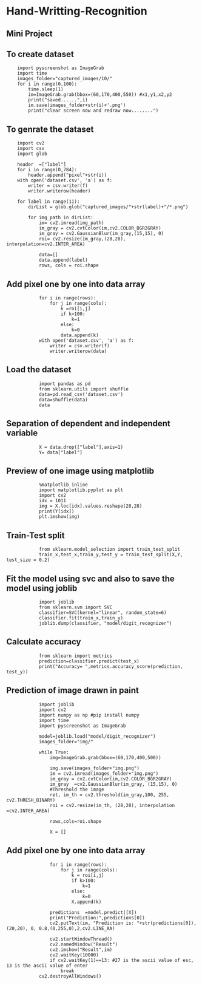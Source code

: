 # Hand-Writting-Recognition
## Mini Project 
## To create dataset
        import pyscreenshot as ImageGrab
        import time
        images_folder="captured_images/10/"
        for i in range(0,100):
            time.sleep(1)
            im=ImageGrab.grab(bbox=(60,170,400,550)) #x1,y1,x2,y2
            print("saved......",i)
            im.save(images_folder+str(i)+'.png')
            print("clear screen now and redraw now........")

 ## To genrate the dataset
        import cv2
        import csv
        import glob

        header  =["label"]
        for i in range(0,784):
            header.append("pixel"+str(i))
        with open('dataset.csv', 'a') as f:
            writer = csv.writer(f)
            writer.writerow(header)

        for label in range(11):
            dirList = glob.glob("captured_images/"+str(label)+"/*.png")

            for img_path in dirList:
                im= cv2.imread(img_path)
                im_gray = cv2.cvtColor(im,cv2.COLOR_BGR2GRAY)
                im_gray = cv2.GaussianBlur(im_gray,(15,15), 0)
                roi= cv2.resize(im_gray,(28,28), interpolation=cv2.INTER_AREA)

                data=[]
                data.append(label)
                rows, cols = roi.shape
        
## Add pixel one by one into data array
                for i in range(rows):
                    for j in range(cols):
                        k =roi[i,j]
                        if k>100:
                            k=1
                        else:
                            k=0
                        data.append(k)
                with open('dataset.csv', 'a') as f:
                    writer = csv.writer(f)
                    writer.writerow(data)

## Load the dataset
                import pandas as pd
                from sklearn.utils import shuffle
                data=pd.read_csv('dataset.csv')
                data=shuffle(data)
                data

## Separation of dependent and independent variable
                X = data.drop(["label"],axis=1)
                Y= data["label"]

## Preview of one image using matplotlib
                %matplotlib inline
                import matplotlib.pyplot as plt
                import cv2
                idx = 1011
                img = X.loc[idx].values.reshape(28,28)
                print(Y[idx])
                plt.imshow(img)

## Train-Test split
                from sklearn.model_selection import train_test_split
                train_x,test_x,train_y,test_y = train_test_split(X,Y, test_size = 0.2)

## Fit the model using svc and also to save the model using joblib
                import joblib
                from sklearn.svm import SVC
                classifier=SVC(kernel="linear", random_state=6)
                classifier.fit(train_x,train_y)
                joblib.dump(classifier, "model/digit_recognizer")

## Calculate accuracy
                from sklearn import metrics
                prediction=classifier.predict(test_x)
                print("Accuracy= ",metrics.accuracy_score(prediction, test_y))

## Prediction of image drawn in paint

                import joblib
                import cv2
                import numpy as np #pip install numpy
                import time
                import pyscreenshot as ImageGrab

                model=joblib.load("model/digit_recognizer")
                images_folder="img/"

                while True:
                    img=ImageGrab.grab(bbox=(60,170,400,500))

                    img.save(images_folder+"img.png")
                    im = cv2.imread(images_folder+"img.png")
                    im_gray = cv2.cvtColor(im,cv2.COLOR_BGR2GRAY)
                    im_gray  =cv2.GaussianBlur(im_gray, (15,15), 0)
                    #Threshold the image
                    ret, im_th = cv2.threshold(im_gray,100, 255, cv2.THRESH_BINARY)
                    roi = cv2.resize(im_th, (28,28), interpolation  =cv2.INTER_AREA)

                    rows,cols=roi.shape

                    X = []
## Add pixel one by one into data array
                    for i in range(rows):
                        for j in range(cols):
                            k = roi[i,j]
                            if k>100:
                                k=1
                            else:
                                k=0
                            X.append(k)

                    predictions  =model.predict([X])
                    print("Prediction:",predictions[0])
                    cv2.putText(im, "Prediction is: "+str(predictions[0]), (20,20), 0, 0.8,(0,255,0),2,cv2.LINE_AA)

                    cv2.startWindowThread()
                    cv2.namedWindow("Result")
                    cv2.imshow("Result",im)
                    cv2.waitKey(10000)
                    if cv2.waitKey(1)==13: #27 is the ascii value of esc, 13 is the ascii value of enter
                        break
                cv2.destroyAllWindows()
